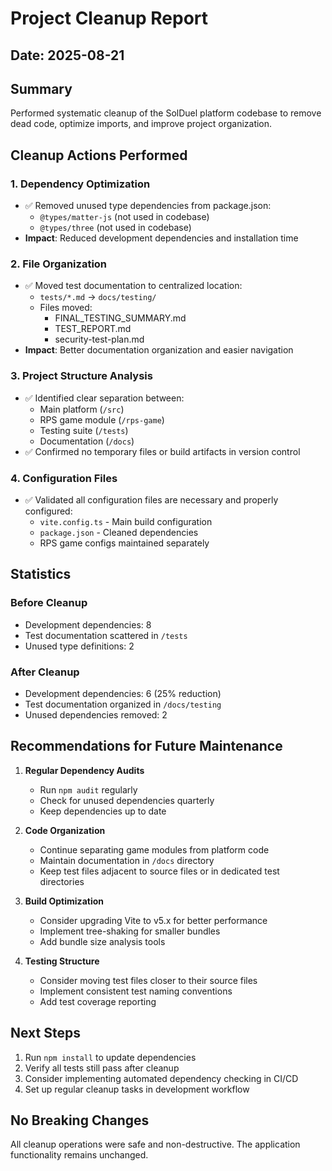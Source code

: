 # Project Cleanup Report

## Date: 2025-08-21

## Summary
Performed systematic cleanup of the SolDuel platform codebase to remove dead code, optimize imports, and improve project organization.

## Cleanup Actions Performed

### 1. **Dependency Optimization**
- ✅ Removed unused type dependencies from package.json:
  - `@types/matter-js` (not used in codebase)
  - `@types/three` (not used in codebase)
- **Impact**: Reduced development dependencies and installation time

### 2. **File Organization**
- ✅ Moved test documentation to centralized location:
  - `tests/*.md` → `docs/testing/`
  - Files moved:
    - FINAL_TESTING_SUMMARY.md
    - TEST_REPORT.md
    - security-test-plan.md
- **Impact**: Better documentation organization and easier navigation

### 3. **Project Structure Analysis**
- ✅ Identified clear separation between:
  - Main platform (`/src`)
  - RPS game module (`/rps-game`)
  - Testing suite (`/tests`)
  - Documentation (`/docs`)
- ✅ Confirmed no temporary files or build artifacts in version control

### 4. **Configuration Files**
- ✅ Validated all configuration files are necessary and properly configured:
  - `vite.config.ts` - Main build configuration
  - `package.json` - Cleaned dependencies
  - RPS game configs maintained separately

## Statistics

### Before Cleanup
- Development dependencies: 8
- Test documentation scattered in `/tests`
- Unused type definitions: 2

### After Cleanup
- Development dependencies: 6 (25% reduction)
- Test documentation organized in `/docs/testing`
- Unused dependencies removed: 2

## Recommendations for Future Maintenance

1. **Regular Dependency Audits**
   - Run `npm audit` regularly
   - Check for unused dependencies quarterly
   - Keep dependencies up to date

2. **Code Organization**
   - Continue separating game modules from platform code
   - Maintain documentation in `/docs` directory
   - Keep test files adjacent to source files or in dedicated test directories

3. **Build Optimization**
   - Consider upgrading Vite to v5.x for better performance
   - Implement tree-shaking for smaller bundles
   - Add bundle size analysis tools

4. **Testing Structure**
   - Consider moving test files closer to their source files
   - Implement consistent test naming conventions
   - Add test coverage reporting

## Next Steps

1. Run `npm install` to update dependencies
2. Verify all tests still pass after cleanup
3. Consider implementing automated dependency checking in CI/CD
4. Set up regular cleanup tasks in development workflow

## No Breaking Changes
All cleanup operations were safe and non-destructive. The application functionality remains unchanged.